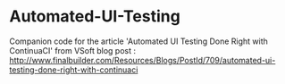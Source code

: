 Automated-UI-Testing
====================

Companion code for the article 'Automated UI Testing Done Right with ContinuaCI' from VSoft blog post : http://www.finalbuilder.com/Resources/Blogs/PostId/709/automated-ui-testing-done-right-with-continuaci
